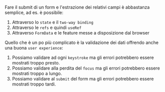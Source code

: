 Fare il submit di un form e l'estrazione dei relativi campi è abbastanza semplice, ad es. è possibile:

1. Attraverso lo `state` e il `two-way binding`
2. Attraverso le `refs` e quindi `useRef`
3. Attraverso `FormData` e le feature messe a disposizione dal browser

Quello che è un po più complicato è la validazione dei dati offrendo anche una buona `user experience`:

1. Possiamo validare ad ogni `keystroke` ma gli errori potrebbero essere mostrati troppo presto.
2. Possiamo validare alla perdita del `focus` ma gli errori potrebbero essere mostrati troppo a lungo.
3. Possiamo validare al `submit` del form ma gli errori potrebbero essere mostrati troppo tardi.


